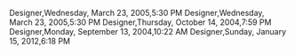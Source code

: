 ﻿Designer,Wednesday, March 23, 2005,5:30 PMDesigner,Wednesday, March 23, 2005,5:30 PMDesigner,Thursday, October 14, 2004,7:59 PMDesigner,Monday, September 13, 2004,10:22 AMDesigner,Sunday, January 15, 2012,6:18 PM